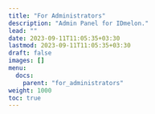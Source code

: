 ```yaml
---
title: "For Administrators"
description: "Admin Panel for IDmelon."
lead: ""
date: 2023-09-11T11:05:35+03:30
lastmod: 2023-09-11T11:05:35+03:30
draft: false
images: []
menu:
  docs:
    parent: "for_administrators"
weight: 1000
toc: true
---
```

